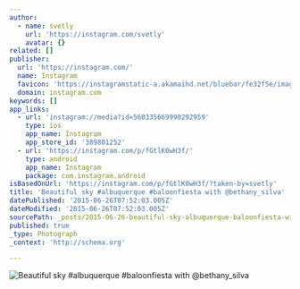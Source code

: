 ```yaml
---
author:
  - name: svetly
    url: 'https://instagram.com/svetly'
    avatar: {}
related: []
publisher:
  url: 'https://instagram.com/'
  name: Instagram
  favicon: 'https://instagramstatic-a.akamaihd.net/bluebar/fe32f5e/images/ico/favicon.ico'
  domain: instagram.com
keywords: []
app_links:
  - url: 'instagram://media?id=560335669990292959'
    type: ios
    app_name: Instagram
    app_store_id: '389801252'
  - url: 'https://instagram.com/p/fGtlK0wH3f/'
    type: android
    app_name: Instagram
    package: com.instagram.android
isBasedOnUrl: 'https://instagram.com/p/fGtlK0wH3f/?taken-by=svetly'
title: 'Beautiful sky #albuquerque #baloonfiesta with @bethany_silva'
datePublished: '2015-06-26T07:52:03.005Z'
dateModified: '2015-06-26T07:52:03.005Z'
sourcePath: _posts/2015-06-26-beautiful-sky-albuquerque-baloonfiesta-with-bethany_silva.md
published: true
_type: Photograph
_context: 'http://schema.org'

---
```

![Beautiful sky &num;albuquerque &num;baloonfiesta with &commat;bethany&lowbar;silva](https://igcdn-photos-a-a.akamaihd.net/hphotos-ak-xaf1/t51.2885-15/11283171_451187238385448_1366606555_n.jpg)